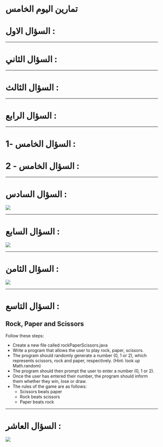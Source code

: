 # تمارين اليوم الخامس



# السؤال الاول : 




----------


# السؤال الثاني : 





----------


# السؤال الثالث :




----------


# السؤال الرابع :




----------

 

# السؤال الخامس -1 :




# السؤال الخامس - 2 :




----------


# السؤال السادس :


![](https://paper-attachments.dropbox.com/s_ECF8A70774907FEBE2A4E12AF2C2ACA777E0864187F3C0A07609DB98595080B4_1646121971186_image.png)



----------


# السؤال السابع :


![](https://paper-attachments.dropbox.com/s_ECF8A70774907FEBE2A4E12AF2C2ACA777E0864187F3C0A07609DB98595080B4_1646109612830_image.png)

----------


# السؤال الثامن :


![](https://paper-attachments.dropbox.com/s_ECF8A70774907FEBE2A4E12AF2C2ACA777E0864187F3C0A07609DB98595080B4_1646123003232_image.png)



----------


# السؤال التاسع :


## **Rock, Paper and Scissors**

Follow these steps:

- Create a new file called rockPaperScissors.java
- Write a program that allows the user to play rock, paper, scissors.
- The program should randomly generate a number (0, 1 or 2), which represents scissors, rock and paper, respectively. (Hint: look up Math.random)
- The program should then prompt the user to enter a number (0, 1 or 2).
- Once the user has entered their number, the program should inform them whether they win, lose or draw.
- The rules of the game are as follows:
    - Scissors beats paper
    - Rock beats scissors
    - Paper beats rock


----------



# السؤال العاشر :


![](https://paper-attachments.dropbox.com/s_ECF8A70774907FEBE2A4E12AF2C2ACA777E0864187F3C0A07609DB98595080B4_1646117992519_image.png)



